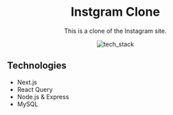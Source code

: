 <div align="center">
<h1>Instgram Clone</h1>
<p>This is a clone of the Instagram site.</p>

![tech_stack](https://user-images.githubusercontent.com/59027997/134377330-4dbb7747-e9cb-4f36-8047-738ce6703a27.png)

</div>

<div>
<h2>Technologies</h2>
<ul>
  <li>Next.js</li>
  <li>React Query</li>
  <li>Node.js & Express</li>
  <li>MySQL</li>
</ul>
</div>